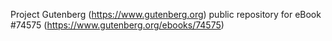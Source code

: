 Project Gutenberg (https://www.gutenberg.org) public repository for
eBook #74575 (https://www.gutenberg.org/ebooks/74575)
